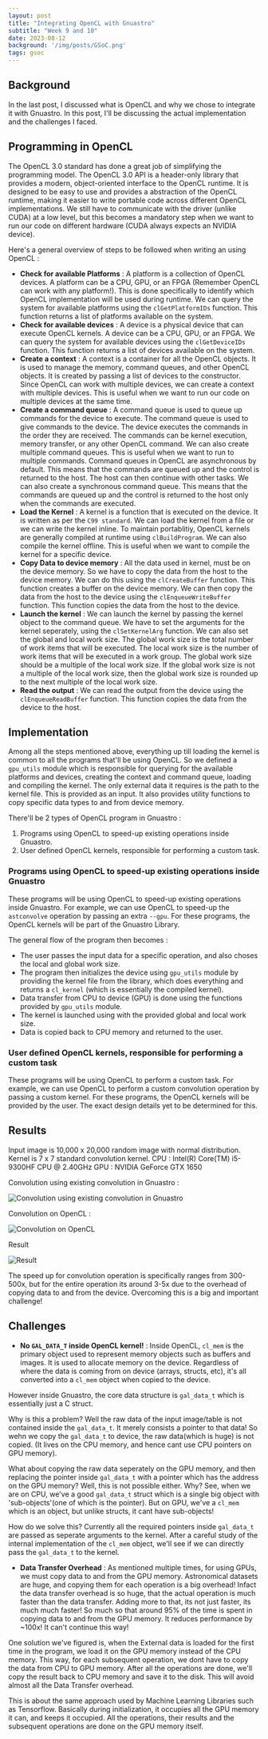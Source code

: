 ```yaml
---
layout: post
title: "Integrating OpenCL with Gnuastro"
subtitle: "Week 9 and 10"
date: 2023-08-12
background: '/img/posts/GSoC.png'
tags: gsoc
---
```


## Background

In the last post, I discussed what is OpenCL and why we chose to integrate it with Gnuastro. In this post, I'll be discussing the actual implementation and the challenges I faced.

## Programming in OpenCL

The OpenCL 3.0 standard has done a great job of simplifying the programming model. The OpenCL 3.0 API is a header-only library that provides a modern, object-oriented interface to the OpenCL runtime. It is designed to be easy to use and provides a abstraction of the OpenCL runtime, making it easier to write portable code across different OpenCL implementations. We still have to communicate with the driver (unlike CUDA) at a low level, but this becomes a mandatory step when we want to run our code on different hardware (CUDA always expects an NVIDIA device).


Here's a general overview of steps to be followed when writing an using OpenCL : 
- **Check for available Platforms** : A platform is a collection of OpenCL devices. A platform can be a CPU, GPU, or an FPGA (Remember OpenCL can work with any platform!). This is done specifically to identify which OpenCL implementation will be used during runtime. We can query the system for available platforms using the `clGetPlatformIDs` function. This function returns a list of platforms available on the system.
- **Check for available devices** : A device is a physical device that can execute OpenCL kernels. A device can be a CPU, GPU, or an FPGA. We can query the system for available devices using the `clGetDeviceIDs` function. This function returns a list of devices available on the system.
- **Create a context** : A context is a container for all the OpenCL objects. It is used to manage the memory, command queues, and other OpenCL objects. It is created by passing a list of devices to the constructor. Since OpenCL can work with multiple devices, we can create a context with multiple devices. This is useful when we want to run our code on multiple devices at the same time.
- **Create a command queue** : A command queue is used to queue up commands for the device to execute. The command queue is used to give commands to the device. The device executes the commands in the order they are received. The commands can be kernel execution, memory transfer, or any other OpenCL command. We can also create multiple command queues. This is useful when we want to run to multiple commands. Command queues in OpenCL are asynchronous by default. This means that the commands are queued up and the control is returned to the host. The host can then continue with other tasks. We can also create a synchronous command queue. This means that the commands are queued up and the control is returned to the host only when the commands are executed.
- **Load the Kernel** : A kernel is a function that is executed on the device. It is written as per the `C99 standard`. We can load the kernel from a file or we can write the kernel inline. To maintain portablitiy, OpenCL kernels are generally compiled at runtime using `clBuildProgram`. We can also compile the kernel offline. This is useful when we want to compile the kernel for a specific device.
- **Copy Data to device memory** : All the data used in kernel, must be on the device memory. So we have to copy the data from the host to the device memory. We can do this using the `clCreateBuffer` function. This function creates a buffer on the device memory. We can then copy the data from the host to the device using the `clEnqueueWriteBuffer` function. This function copies the data from the host to the device.
- **Launch the kernel** : We can launch the kernel by passing the kernel object to the command queue. We have to set the arguments for the kernel seperately, using the `clSetKernelArg` function. We can also set the global and local work size. The global work size is the total number of work items that will be executed. The local work size is the number of work items that will be executed in a work group. The global work size should be a multiple of the local work size. If the global work size is not a multiple of the local work size, then the global work size is rounded up to the next multiple of the local work size.
- **Read the output** : We can read the output from the device using the `clEnqueueReadBuffer` function. This function copies the data from the device to the host.


## Implementation

Among all the steps mentioned above, everything up till loading the kernel is common to all the programs that'll be using OpenCL. So we defined a `gpu_utils` module which is responsible for querying for the available platforms and devices, creating the context and command queue, loading and compiling the kernel. The only external data it requires is the path to the kernel file. This is provided as an input.
It also provides utility functions to copy specific data types to and from device memory.


There'll be 2 types of OpenCL program in Gnuastro :
1. Programs using OpenCL to speed-up existing operations inside Gnuastro.
2. User defined OpenCL kernels, responsible for performing a custom task.

### Programs using OpenCL to speed-up existing operations inside Gnuastro

These programs will be using OpenCL to speed-up existing operations inside Gnuastro. For example, we can use OpenCL to speed-up the `astconvolve` operation by passing an extra `--gpu`. For these programs, the OpenCL kernels will be part of the Gnuastro Library.

The general flow of the program then becomes : 
- The user passes the input data for a specific operation, and also choses the local and global work size.
- The program then initializes the device using `gpu_utils` module by providing the kernel file from the library, which does everything and returns a `cl_kernel` (which is essentially the compiled kernel).
- Data transfer from CPU to device (GPU) is done using the functions provided by `gpu_utils` module.
- The kernel is launched using with the provided global and local work size.
- Data is copied back to CPU memory and returned to the user.

### User defined OpenCL kernels, responsible for performing a custom task

These programs will be using OpenCL to perform a custom task. For example, we can use OpenCL to perform a custom convolution operation by passing a custom kernel. For these programs, the OpenCL kernels will be provided by the user. The exact design details yet to be determined for this.


## Results
Input image is 10,000 x 20,000 random image with normal distribution.
Kernel is 7 x 7 standard convolution kernel.
CPU : Intel(R) Core(TM) i5-9300HF CPU @ 2.40GHz
GPU : NVIDIA GeForce GTX 1650

Convolution using existing convolution in Gnuastro : 

![Convolution using existing convolution in Gnuastro]({{site.baseurl}}/img/posts/opencl-imp/conv_cpu.png)

Convolution on OpenCL : 

![Convolution on OpenCL]({{site.baseurl}}/img/posts/opencl-imp/conv_gpu.png)

Result

![Result]({{site.baseurl}}/img/posts/opencl-imp/res.png)

The speed up for convolution operation is specifically ranges from 300-500x, but for the entire operation its around 3-5x due to the overhead of copying data to and from the device. Overcoming this is a big and important challenge!

## Challenges

- **No `GAL_DATA_T` inside OpenCL kernel!** : Inside OpenCL, `cl_mem` is the primary object used to represent memory objects such as buffers and images. It is used to allocate memory on the device. Regardless of where the data is coming from on device (arrays, structs, etc), it's all converted into a `cl_mem` object when copied to the device. 

However inside Gnuastro, the core data structure is `gal_data_t` which is essentially just a C struct.

Why is this a problem? Well the raw data of the input image/table is not contained inside the `gal_data_t`. It merely consists a pointer to that data! So wehn we copy the `gal_data_t` to device, the raw data(which is huge) is not copied. (It lives on the CPU memory, and hence cant use CPU pointers on GPU memory).

What about copying the raw data seperately on the GPU memory, and then replacing the pointer inside `gal_data_t` with a pointer which has the address on the GPU memory? Well, this is not possible either. Why? See, when we are on CPU, we've a good `gal_data_t` struct which is a single big object with 'sub-objects'(one of which is the pointer). But on GPU, we've a `cl_mem` which is an object, but unlike structs, it cant have sub-objects! 

How do we solve this? Currently all the required pointers inside `gal_data_t` are passed as seperate arguments to the kernel. After a careful study of the internal implementation of the `cl_mem` object, we'll see if we can directly pass the `gal_data_t` to the kernel.

- **Data Transfer Overhead** : As mentioned multiple times, for using GPUs, we must copy data to and from the GPU memory. Astronomical datasets are huge, and copying them for each operation is a big overhead! Infact the data transfer overhead is so huge, that the actual operation is much faster than the data transfer. Adding more to that, its not just faster, its much much faster! So much so that around 95% of the time is spent in copying data to and from the GPU memory. It reduces performance by ~100x! It can't continue this way!

One solution we've figured is, when the External data is loaded for the first time in the program, we load it on the GPU memory instead of the CPU memory. This way, for each subsequent operation, we dont have to copy the data from CPU to GPU memory. After all the operations are done, we'll copy the result back to CPU memory and save it to the disk. This will avoid almost all the Data Transfer overhead.

This is about the same approach used by Machine Learning Libraries such as Tensorflow. Basically during initialization, it occupies all the GPU memory it can, and keeps it occupied. All the operations, their results and the subsequent operations are done on the GPU memory itself.